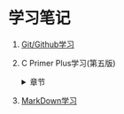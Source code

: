 # 学习笔记
1. [Git/Github学习](Github/git.md)  

2. C Primer Plus学习(第五版)  
   <details>
     <summary>章节</summary>
	 
   [第1章 概览](C/c_primer_plus01.md)  
第2章  
第3章  
第4章  
第5章  
第6章  
[第7章 C控制语句:分支和跳转](C/c_primer_plus07.md)  
第8章  
第9章  
第10章  
第11章  
第12章  
第13章  
第14章  
第15章  
第16章  
第17章  
</details>

3. [MarkDown学习](Github/MarkDown学习笔记.md)

